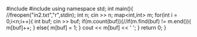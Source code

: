 #include<iostream>
#include<map>
using namespace std;
int main(){
	//freopen("in2.txt","r",stdin);
	int n;
	cin >> n;
	map<int,int> m;
	for(int i = 0;i<n;i++){
		int buf;
		cin >> buf;
		if(m.count(buf)){//if(m.find(buf) != m.end()){
			m[buf]++;
		}
		else{
			m[buf] = 1;
		}
		cout << m[buf] << ' ';
	}
	return 0;
}

